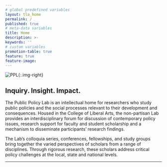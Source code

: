 ```yaml
---
# global predefined variables
layout: tla_home
permalink: /
published: true
# meta-data variables
title: Home
description: >-
keywords: ''
# custom variables
promotion-table: true
feature: true
feature-image: 
---
```

![PPL]({{site.baseurl}}/media/resized2pplgroup.jpg){:.img-right} 
## Inquiry. Insight. Impact.
The Public Policy Lab is an intellectual home for researchers who study public policies and the social processes relevant to their development and consequences. Housed in the College of Liberal Arts, the non-partisan Lab provides an interdisciplinary forum for discussion of contemporary policy issues, research support for faculty and student scholarship and a mechanism to disseminate participants’ research findings.

The Lab’s colloquia series, conferences, fellowships, and study groups bring together the varied perspectives of scholars from a range of disciplines. Through rigorous research, these scholars address critical policy challenges at the local, state and national levels.

___
